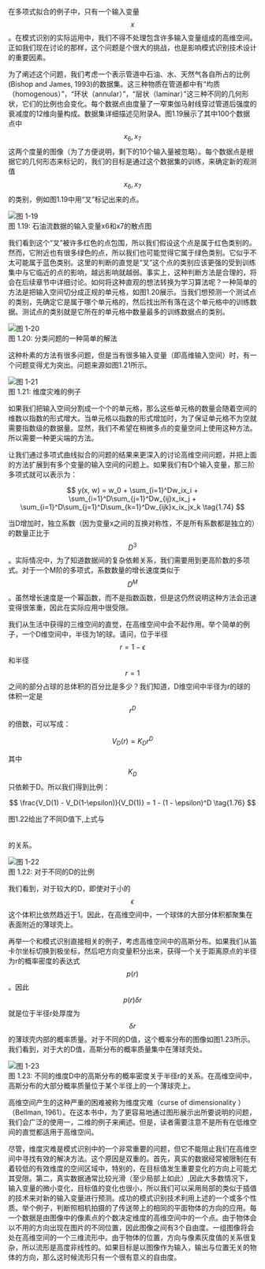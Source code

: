在多项式拟合的例子中，只有一个输入变量$$ x $$。在模式识别的实际运用中，我们不得不处理包含许多输入变量组成的高维空间。正如我们现在讨论的那样，这个问题是个很大的挑战，也是影响模式识别技术设计的重要因素。

为了阐述这个问题，我们考虑一个表示管道中石油、水、天然气各自所占的比例(Bishop and James, 1993)的数据集。这三种物质在管道都中有“均质（homogenous）”，“环状（annular）”，“层状（laminar）”这三种不同的几何形状，它们的比例也会变化。每个数据点由度量了一窄束伽马射线穿过管道后强度的衰减度的12维向量构成。数据集详细描述见附录A。图1.19展示了其中100个数据点中$$ x_6, x_7
$$这两个度量的图像（为了方便说明，剩下的10个输入量被忽略）。每个数据点是根据它的几何形态来标记的，我们的目标是通过这个数据集的训练，来确定新的观测值$$ x_6, x_7
$$的类别，例如图1.19中用“叉”标记出来的点。

![图 1-19](images/curse.png)      
图 1.19: 石油流数据的输入变量x6和x7的散点图

我们看到这个“叉”被许多红色的点包围，所以我们假设这个点是属于红色类别的。然而，它附近也有很多绿色的点，所以我们也可能觉得它属于绿色类别。它似乎不太可能属于蓝色类别。这里的判断的直觉是“叉”这个点的类别应该更强的受到训练集中与它临近的点的影响，越远影响就越弱。事实上，这种判断方法是合理的，将会在后续章节中详细讨论。如何将这种直观的想法转换为学习算法呢？一种简单的方法是把输入空间切分成正规的单元格，如图1.20展示。当我们想预测一个测试点的类别，先确定它是属于哪个单元格的，然后找出所有落在这个单元格中的训练数据。测试点的类别就是它所在的单元格中数量最多的训练数据点的类别。    

![图 1-20](images/divide_cell.png)      
图 1.20: 分类问题的一种简单的解法

这种朴素的方法有很多问题，但是当有很多输入变量（即高维输入空间）时，有一个问题变得尤为突出。问题来源如图1.21所示。

![图 1-21](images/high_dim.png)      
图 1.21: 维度灾难的例子

如果我们把输入空间分割成一个个的单元格，那么这些单元格的数量会随着空间的维数以指数的形式增大。当单元格以指数的形式增加时，为了保证单元格不为空就需要指数级的数据量。显然，我们不希望在稍微多点的变量空间上使用这种方法。所以需要一种更尖端的方法。    

让我们通过多项式曲线拟合的问题的结果来更深入的讨论高维空间问题，并把上面的方法扩展到有多个变量的输入空间的问题上。如果我们有D个输入变量，那三阶多项式就可以表示为：    

$$
y(x, w) = w_0 + \sum_{i=1}^Dw_ix_i + \sum_{i=1}^D\sum_{j=1}^Dw_{ij}x_ix_j + \sum_{i=1}^D\sum_{j=1}^D\sum_{k=1}^Dw_{ijk}x_ix_jx_k \tag{1.74}
$$

当D增加时，独立系数（因为变量x之间的互换对称性，不是所有系数都是独立的）的数量正比于$$ D^3 $$。实际情况中，为了知道数据间的复杂依赖关系，我们需要用到更高阶数的多项式。对于一个M阶的多项式，系数数量的增长速度类似于$$ D^M $$。虽然增长速度是一个幂函数，而不是指数函数，但是这仍然说明这种方法会迅速变得很笨重，因此在实际应用中很受限。     

我们从生活中获得的三维空间的直觉，在高维空间中会不起作用。举个简单的例子，一个D维空间中，半径为1的球。请问，位于半径$$ r = 1 − \epsilon $$和半径$$ r = 1 $$之间的部分占球的总体积的百分比是多少？我们知道，D维空间中半径为r的球的体积一定是$$ r^D $$的倍数，可以写成：

$$ V_D(r) = K_Dr^D \tag{1.75} $$

其中$$ K_D $$只依赖于D。所以我们得到比例：    

$$ \frac{V_D(1) - V_D(1-\epsilon)}{V_D(1)} = 1 - (1 - \epsilon)^D \tag{1.76} $$

图1.22给出了不同D值下,上式与$$ \ $$的关系。

![图 1-22](images/volume.png)      
图 1.22: 对于不同的D的比例

我们看到，对于较大的D，即使对于小的$$ \epsilon $$这个体积比依然趋近于1。因此，在高维空间中，一个球体的大部分体积都聚集在表面附近的薄球壳上。    

再举一个和模式识别直接相关的例子，考虑高维空间中的高斯分布。如果我们从笛卡尔坐标切换到极坐标，然后吧方向变量积分出来，获得一个关于距离原点的半径为r的概率密度的表达式$$ p(r) $$。因此$$ p(r)\delta r $$就是位于半径r处厚度为$$ \delta r $$的薄球壳内部的概率质量。对于不同的D值，这个概率分布的图像如图1.23所示。我们看到，对于大的D值，高斯分布的概率质量集中在薄球壳处。    


![图 1-23](images/high_dimensional_gaussian.png)      
图 1.23: 不同的维度D中的高斯分布的概率密度关于半径r的关系。在高维空间中，高斯分布的大部分概率质量位于某个半径上的一个薄球壳上。

高维空间产生的这种严重的困难被称为维度灾难（curse of dimensionality ）（Bellman, 1961）。在这本书中，为了更容易地通过图形展示出所要说明的问题，我们会广泛的使用一，二维的例子来阐述。但是，读者需要注意不是所有在低维空间的直觉都适用于高维空间。    

尽管，维度灾难是模式识别中的一个非常重要的问题，但它不能阻止我们在高维空间中寻找有效的解决方法。这个原因是双重的。首先，真实的数据经常被限制在有着较低的有效维度的空间区域中，特别的，在目标值发生重要变化的方向上可能尤其受限。第二，真实数据通常比较光滑（至少局部上如此）,因此大多数情况下，输入变量的微小变化，目标值的变化也很小，所以我们可以采用局部的类似于插值的技术来对新的输入变量进行预测。成功的模式识别技术利用上述的一个或多个性质。举个例子，判断照相机拍摄的了传送带上的相同的平面物体的方向的应用。每一个数据是由图像中的像素点的个数决定维度的高维空间中的一个点。由于物体会以不用的方向出现在图片的不同位置，因此图像之间有3个自由度。一组图像将会处在高维空间的一个三维流形中。由于物体的位置，方向与像素灰度值的关系很复杂，所以流形是高度非线性的。如果目标是以图像作为输入，输出与位置无关的物体的方向，那么这时候流形只有一个很有意义的自由度。

